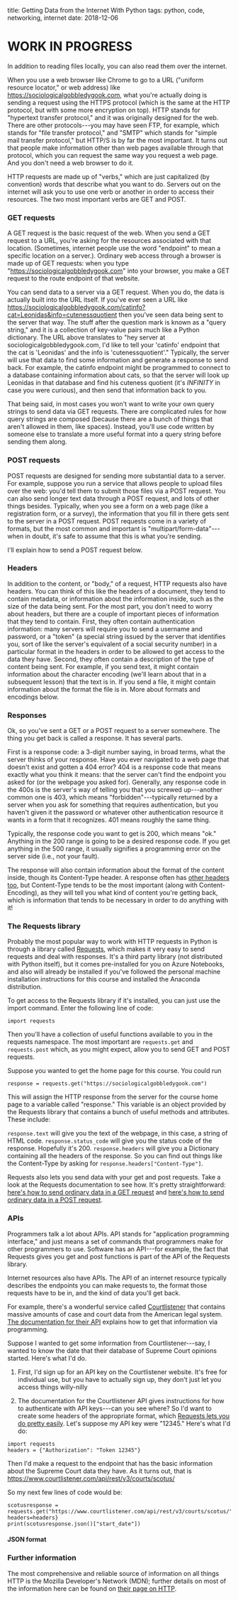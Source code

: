 title: Getting Data from the Internet With Python
tags: python, code, networking, internet
date: 2018-12-06

# WORK IN PROGRESS

In addition to reading files locally, you can also read them over the internet. 

When you use a web browser like Chrome to go to a URL ("uniform resource locator," or web address) like https://sociologicalgobbledygook.com, what you're actually doing is sending a request using the HTTPS protocol (which is the same at the HTTP protocol, but with some more encryption on top). HTTP stands for "hypertext transfer protocol," and it was originally designed for the web.  There are other protocols---you may have seen FTP, for example, which stands for "file transfer protocol," and "SMTP" which stands for "simple mail transfer protocol," but HTTP/S is by far the most important. It turns out that people make information other than web pages available through that protocol, which you can request the same way you request a web page. And you don't need a web browser to do it.

HTTP requests are made up of "verbs," which are just capitalized (by convention) words that describe what you want to do. Servers out on the internet will ask you to use one verb or another in order to access their resources. The two most important verbs are GET and POST. 

### GET requests

A GET request is the basic request of the web. When you send a GET request to a URL, you're asking for the resources associated with that location. (Sometimes, internet people use the word "endpoint" to mean a specific location on a server.).  Ordinary web access through a browser is made up of GET requests: when you type  "https://sociologicalgobbledygook.com" into your browser, you make a GET request to the route endpoint of that website. 

You can send data to a server via a GET request. When you do, the data is actually built into the URL itself.  If you've ever seen a URL like https://sociologicalgobbledygook.com/catinfo?cat=Leonidas&info=cutenessquotient then you've seen data being sent to the server that way. The stuff after the question mark is known as a "query string," and it is a collection of key-value pairs much like a Python dictionary. The URL above translates to "hey server at sociologicalgobbledygook.com, I'd like to tell your 'catinfo' endpoint that the cat is 'Leonidas' and the info is 'cutenessquotient'." Typically, the server will use that data to find some information and generate a response to send back. For example, the catinfo endpoint might be programmed to connect to a database containing information about cats, so that the server will look up Leonidas in that database and find his cuteness quotient (it's *INFINITY* in case you were curious), and then send that information back to you.

That being said, in most cases you won't want to write your own query strings to send data via GET requests. There are complicated rules for how query strings are composed (because there are a bunch of things that aren't allowed in them, like spaces). Instead, you'll use code written by someone else to translate a more useful format into a query string before sending them along. 

### POST requests

POST requests are designed for sending more substantial data to a server. For example, suppose you run a service that allows people to upload files over the web: you'd tell them to submit those files via a POST request. You can also send longer text data through a POST request, and lots of other things besides. Typically, when you see a form on a web page (like a registration form, or a survey), the information that you fill in there gets sent to the server in a POST request. POST requests come in a variety of formats, but the most common and important is "multipart/form-data"---when in doubt, it's safe to assume that this is what you're sending. 

I'll explain how to send a POST request below.

### Headers 

In addition to the content, or "body," of a request, HTTP requests also have headers. You can think of this like the headers of a document, they tend to contain metadata, or information about the information inside, such as the size of the data being sent. For the most part, you don't need to worry about headers, but there are a couple of important pieces of information that they tend to contain.  First, they often contain authentication information: many servers will require you to send a username and password, or a "token" (a special string issued by the server that identifies you, sort of like the server's equivalent of a social security number) in a particular format in the headers in order to be allowed to get access to the data they have. Second, they often contain a description of the type of content being sent. For example, if you send text, it might contain information about the character encoding (we'll learn about that in a subsequent lesson) that the text is in. If you send a file, it might contain information about the format the file is in.  More about formats and encodings below. 

### Responses

Ok, so you've sent a GET or a POST request to a server somewhere. The thing you get back is called a response. It has several parts. 

First is a response code: a 3-digit number saying, in broad terms, what the server thinks of your response. Have you ever navigated to a web page that doesn't exist and gotten a 404 error?  404 is a response code that means exactly what you think it means: that the server can't find the endpoint you asked for (or the webpage you asked for). Generally, any response code in the 400s is the server's way of telling you that you screwed up---another common one is 403, which means "forbidden"---typically returned by a server when you ask for something that requires authentication, but you haven't given it the password or whatever other authentication resource it wants in a form that it recognizes. 401 means roughly the same thing. 

Typically, the response code you want to get is 200, which means "ok." Anything in the 200 range is going to be a desired response code.  If you get anything in the 500 range, it usually signifies a programming error on the server side (i.e., not your fault). 

The response will also contain information about the format of the content inside, though its Content-Type header.  A response often has [other headers too](https://developer.mozilla.org/en-US/docs/Web/HTTP/Headers), but Content-Type tends to be the most important (along with Content-Encoding), as they will tell you what kind of content you're getting back, which is information that tends to be necessary in order to do anything with it!


### The Requests library

Probably the most popular way to work with HTTP requests in Python is through a library called [Requests](http://docs.python-requests.org/en/master/), which makes it very easy to send requests and deal with responses. It's a third party library (not distributed with Python itself), but it comes pre-installed for you on Azure Notebooks, and also will already be installed if you've followed the personal machine installation instructions for this course and installed the Anaconda distribution. 

To get access to the Requests library if it's installed, you can just use the import command.  Enter the following line of code: 

`import requests`

Then you'll have a collection of useful functions available to you in the requests namespace. The most important are `requests.get` and `requests.post` which, as you might expect, allow you to send GET and POST requests. 

Suppose you wanted to get the home page for this course.  You could run 

`response = requests.get("https://sociologicalgobbledygook.com")`

This will assign the HTTP response from the server for the course home page to a variable called "response."  This variable is an object provided by the Requests library that contains a bunch of useful methods and attributes. These include: 

`response.text` will give you the text of the webpage, in this case, a string of HTML code. 
`response.status_code` will give you the status code of the response. Hopefully it's 200. 
`response.headers` will give you a Dictionary containing all the headers of the response. So you can find out things like the Content-Type by asking for `response.headers["Content-Type"]`. 

Requests also lets you send data with your get and post requests. Take a look at the Requests documentation to see how. It's pretty straightforward: [here's how to send ordinary data in a GET request](http://docs.python-requests.org/en/master/user/quickstart/#passing-parameters-in-urls) and [here's how to send ordinary data in a POST request](http://docs.python-requests.org/en/master/user/quickstart/#more-complicated-post-requests).

### APIs 

Programmers talk a lot about APIs.  API stands for "application programming interface," and just means a set of commands that programmers make for other programmers to use.  Software has an API---for example, the fact that Requests gives you get and post functions is part of the API of the Requests library. 

Internet resources also have APIs.  The API of an internet resource typically describes the endpoints you can make requests to, the format those requests have to be in, and the kind of data you'll get back. 

For example, there's a wonderful service called [Courtlistener](https://www.courtlistener.com/) that contains massive amounts of case and court data from the American legal system. [The documentation for their API](https://www.courtlistener.com/api/rest-info/#jurisdiction-endpoint) explains how to get that information via programming.  

Suppose I wanted to get some information from Courtlistener---say, I wanted to know the date that their database of Supreme Court opinions started.  Here's what I'd do. 

1.  First, I'd sign up for an API key on the Courtlistener website. It's free for individual use, but you have to actually sign up, they don't just let you access things willy-nilly

2.  The documentation for the Courtlistener API gives instructions for how to authenticate with API keys---can you see where?  So I'd want to create some headers of the appropriate format, which [Requests lets you do pretty easily](http://docs.python-requests.org/en/master/user/quickstart/#custom-headers).  Let's suppose my API key were "12345."  Here's what I'd do: 

```
import requests
headers = {"Authorization": "Token 12345"}
```

Then I'd make a request to the endpoint that has the basic information about the Supreme Court data they have.  As it turns out, that is https://www.courtlistener.com/api/rest/v3/courts/scotus/ 

So my next few lines of code would be: 

```
scotusresponse = requests.get("https://www.courtlistener.com/api/rest/v3/courts/scotus/", headers=headers}
print(scotusresponse.json()["start_date"])
```




#### JSON format 


### Further information

The most comprehensive and reliable source of information on all things HTTP is the Mozilla Developer's Network (MDN); further details on most of the information here can be found on [their page on HTTP](https://developer.mozilla.org/en-US/docs/Web/HTTP). 